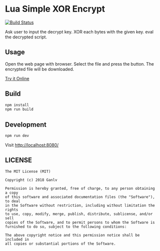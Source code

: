 # Lua Simple XOR Encrypt

[![Build Status](https://travis-ci.com/ganlvtech/lua-simple-encrypt.svg?branch=master)](https://travis-ci.com/ganlvtech/lua-simple-encrypt)

Ask user to input the decrypt key. XOR each bytes with the given key. eval the decrypted script.

## Usage

Open the web page with browser. Select the file and press the button. The encrypted file will be downloaded.

[Try it Online](https://ganlvtech.github.io/lua-simple-encrypt/)

## Build

```bash
npm install
npm run build
```

## Development

```bash
npm run dev
```

Visit <http://localhost:8080/>

## LICENSE

    The MIT License (MIT)

    Copyright (c) 2018 Ganlv

    Permission is hereby granted, free of charge, to any person obtaining a copy
    of this software and associated documentation files (the "Software"), to deal
    in the Software without restriction, including without limitation the rights
    to use, copy, modify, merge, publish, distribute, sublicense, and/or sell
    copies of the Software, and to permit persons to whom the Software is
    furnished to do so, subject to the following conditions:

    The above copyright notice and this permission notice shall be included in
    all copies or substantial portions of the Software.

